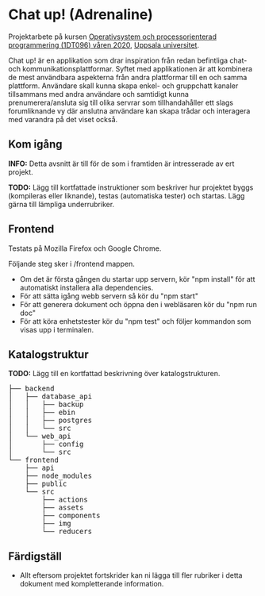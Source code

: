 # Chat up! (Adrenaline)

Projektarbete på kursen [Operativsystem och processorienterad programmering
(1DT096) våren 2020][homepage], [Uppsala universitet][uu].

[homepage]: https://www.it.uu.se/education/course/homepage/os/vt19/project/

[uu]: https://www.uu.se/

Chat up! är en applikation som drar inspiration från redan befintliga chat- och kommunikationsplattformar. Syftet med applikationen är att kombinera de mest användbara aspekterna från andra plattformar till en och samma plattform. Användare skall kunna skapa enkel- och gruppchatt kanaler tillsammans med andra användare och samtidigt kunna prenumerera/ansluta sig till olika servrar som tillhandahåller ett slags forumliknande vy där anslutna användare kan skapa trådar och interagera med varandra på det viset också.
## Kom igång

**INFO:** Detta avsnitt är till för de som i framtiden är intresserade av ert
projekt.

**TODO:** Lägg till kortfattade instruktioner som beskriver hur projektet byggs
(kompileras eller liknande), testas (automatiska tester) och startas. Lägg gärna
till lämpliga underrubriker.

## Frontend

Testats på Mozilla Firefox och Google Chrome.  

Följande steg sker i /frontend mappen.
- Om det är första gången du startar upp servern, kör "npm install" för att automatiskt installera alla dependencies.
- För att sätta igång webb servern så kör du "npm start" 
- För att generera dokument och öppna den i webläsaren kör du "npm run doc"
- För att köra enhetstester kör du "npm test" och följer kommandon som visas upp i terminalen.

## Katalogstruktur

**TODO:** Lägg till en kortfattad beskrivning över katalogstrukturen.
<pre>
├── backend  
│   ├── database_api  
│   │   ├── backup  
│   │   ├── ebin  
│   │   ├── postgres  
│   │   └── src  
│   └── web_api  
│       ├── config  
│       └── src  
└── frontend  
    ├── api   
    ├── node_modules  
    ├── public  
    └── src  
        ├── actions  
        ├── assets  
        ├── components  
        ├── img  
        └── reducers  
</pre>

## Färdigställ
- Allt eftersom projektet fortskrider kan ni lägga till fler rubriker i detta
  dokument med kompletterande information.
